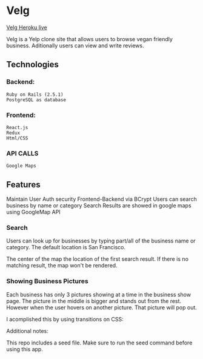 # Velg

[Velg Heroku live](https://velg.herokuapp.com/#/)

Velg is a Yelp clone site that allows users to browse vegan friendly business. Aditionally users can view and write reviews.


## Technologies
  ### Backend:
    Ruby on Rails (2.5.1)
    PostgreSQL as database
  ### Frontend:
    React.js
    Redux
    Html/CSS
  ### API CALLS
    Google Maps
    
## Features
  Maintain User Auth security Frontend-Backend via BCrypt
  Users can search business by name or category
  Search Results are showed in google maps using GoogleMap API 
  
  ### Search 

  Users can look up for businesses by typing part/all of the business name or category. The default location is San Francisco.
  
  The center of the map the location of the first search result. If there is no matching result, the map won't be rendered.

  ### Showing Business Pictures
  
  Each business has only 3 pictures showing at a time in the business show page.
  The picture in the middle is bigger and stands out from the rest. However when the user hovers on another picture. That picture will pop out.
  
  I acomplished this by using transitions on CSS:
  
  
  
Additional notes:

This repo includes a seed file. Make sure to run the seed command before using this app.
